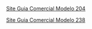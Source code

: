<a href="https://www.bceleva.com.br/produto/criar-guia-comercial-wordpress-204/"> Site Guia Comercial Modelo 204 </a>

<a href="https://www.bceleva.com.br/produto/template-guia-comercial-wordpress-super-eleva-238/"> Site Guia Comercial Modelo 238 </a>

